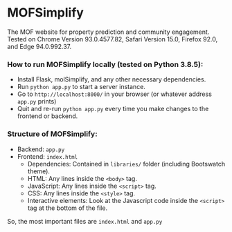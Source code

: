# MOFSimplify 

The MOF website for property prediction and community engagement.
Tested on Chrome Version 93.0.4577.82, Safari Version 15.0, Firefox 92.0, and Edge 94.0.992.37.

### How to run MOFSimplify locally (tested on Python 3.8.5):
- Install Flask, molSimplify, and any other necessary dependencies.
- Run `python app.py` to start a server instance.
- Go to `http://localhost:8000/` in your browser (or whatever address `app.py` prints)
- Quit and re-run `python app.py` every time you make changes to the frontend or backend.

### Structure of MOFSimplify:
- Backend: `app.py`
- Frontend: `index.html`
  - Dependencies: Contained in `libraries/` folder (including Bootswatch theme).
  - HTML: Any lines inside the `<body>` tag.
  - JavaScript: Any lines inside the `<script>` tag.
  - CSS: Any lines inside the `<style>` tag.
  - Interactive elements: Look at the Javascript code inside the `<script>` tag at the bottom of the file.

So, the most important files are `index.html` and `app.py`